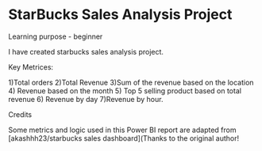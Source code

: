 # StarBucks Sales Analysis Project
Learning purpose - beginner

I have created starbucks sales analysis project.



Key Metrices:

1)Total orders
2)Total Revenue
3)Sum of the revenue based on the location
4) Revenue based on the month
5) Top 5 selling product based on total revenue
6) Revenue by day
7)Revenue by hour.






 Credits


Some metrics and logic used in this Power BI report are adapted from [akashhh23/starbucks sales dashboard](Thanks to the original author!
